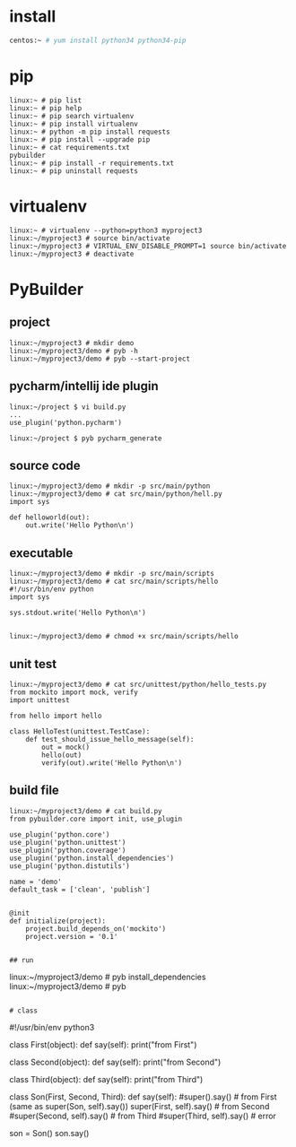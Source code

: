 # install

```bash
centos:~ # yum install python34 python34-pip
```

# pip

```
linux:~ # pip list
linux:~ # pip help
linux:~ # pip search virtualenv
linux:~ # pip install virtualenv
linux:~ # python -m pip install requests
linux:~ # pip install --upgrade pip
linux:~ # cat requirements.txt
pybuilder
linux:~ # pip install -r requirements.txt
linux:~ # pip uninstall requests
```


# virtualenv

```
linux:~ # virtualenv --python=python3 myproject3
linux:~/myproject3 # source bin/activate
linux:~/myproject3 # VIRTUAL_ENV_DISABLE_PROMPT=1 source bin/activate
linux:~/myproject3 # deactivate
```


# PyBuilder

## project

```
linux:~/myproject3 # mkdir demo
linux:~/myproject3/demo # pyb -h
linux:~/myproject3/demo # pyb --start-project
```


## pycharm/intellij ide plugin

```
linux:~/project $ vi build.py
...
use_plugin('python.pycharm')

linux:~/project $ pyb pycharm_generate
```


## source code

```
linux:~/myproject3/demo # mkdir -p src/main/python
linux:~/myproject3/demo # cat src/main/python/hell.py
import sys

def helloworld(out):
    out.write('Hello Python\n')
```

## executable

```
linux:~/myproject3/demo # mkdir -p src/main/scripts
linux:~/myproject3/demo # cat src/main/scripts/hello
#!/usr/bin/env python
import sys

sys.stdout.write('Hello Python\n')


linux:~/myproject3/demo # chmod +x src/main/scripts/hello 
```

## unit test

```
linux:~/myproject3/demo # cat src/unittest/python/hello_tests.py 
from mockito import mock, verify
import unittest

from hello import hello

class HelloTest(unittest.TestCase):
    def test_should_issue_hello_message(self):
        out = mock()
        hello(out)
        verify(out).write('Hello Python\n')
```

## build file

```
linux:~/myproject3/demo # cat build.py
from pybuilder.core import init, use_plugin

use_plugin('python.core')
use_plugin('python.unittest')
use_plugin('python.coverage')
use_plugin('python.install_dependencies')
use_plugin('python.distutils')

name = 'demo'
default_task = ['clean', 'publish']


@init
def initialize(project):
    project.build_depends_on('mockito')
    project.version = '0.1'


## run

```
linux:~/myproject3/demo # pyb install_dependencies
linux:~/myproject3/demo # pyb
```

# class

```
#!/usr/bin/env python3
 
class First(object):
    def say(self):
        print("from First")
 
class Second(object):
    def say(self):
        print("from Second")
 
class Third(object):
    def say(self):
        print("from Third")
 
class Son(First, Second, Third):
    def say(self):
        #super().say()                     # from First (same as super(Son, self).say())
        super(First, self).say()    # from Second
        #super(Second, self).say()         # from Third
        #super(Third, self).say()          # error
 
son = Son()
son.say()
```
